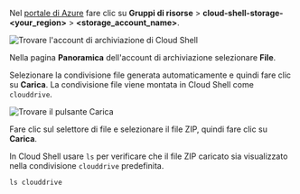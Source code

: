 Nel [portale di Azure](https://portal.azure.com) fare clic su **Gruppi di risorse** > **cloud-shell-storage-\<your_region>** > **\<storage_account_name>**.

![Trovare l'account di archiviazione di Cloud Shell](../articles/app-service/media/app-service-deploy-zip/upload-choose-storage-account.png)

Nella pagina **Panoramica** dell'account di archiviazione selezionare **File**.

Selezionare la condivisione file generata automaticamente e quindi fare clic su **Carica**. La condivisione file viene montata in Cloud Shell come `clouddrive`.

![Trovare il pulsante Carica](../articles/app-service/media/app-service-deploy-zip/upload-select-button.png)

Fare clic sul selettore di file e selezionare il file ZIP, quindi fare clic su **Carica**. 

In Cloud Shell usare `ls` per verificare che il file ZIP caricato sia visualizzato nella condivisione `clouddrive` predefinita.

```azurecli-interactive
ls clouddrive
```
